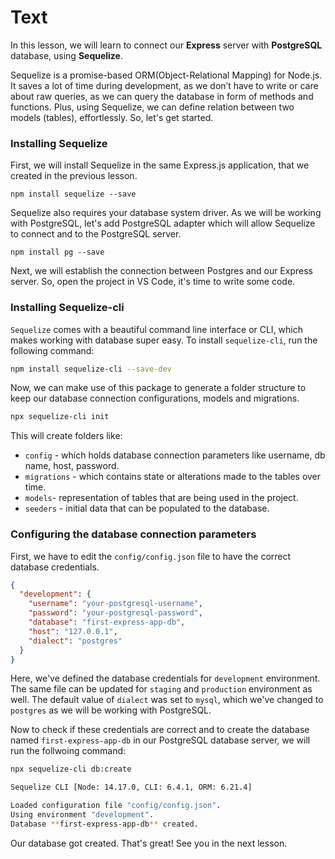 # Text
In this lesson, we will learn to connect our **Express** server with **PostgreSQL** database, using **Sequelize**.

Sequelize is a promise-based ORM(Object-Relational Mapping) for Node.js. It saves a lot of time during development, as we don’t have to write or care about raw queries, as we can query the database in form of methods and functions. Plus, using Sequelize, we can define relation between two models (tables), effortlessly. 
So, let's get started.

### Installing Sequelize
First, we will install Sequelize in the same Express.js application, that we created in the previous lesson.
````
npm install sequelize --save
````

Sequelize also requires your database system driver. As we will be working with PostgreSQL, let's add PostgreSQL adapter which will allow Sequelize to connect and to the PostgreSQL server.
````
npm install pg --save
````
Next, we will establish the connection between Postgres and our Express server. So, open the project in VS Code, it's time to write some code.

### Installing Sequelize-cli
`Sequelize` comes with a beautiful command line interface or CLI, which makes working with database super easy. To install `sequelize-cli`, run the following command:
```sh
npm install sequelize-cli --save-dev
```

Now, we can make use of this package to generate a folder structure to keep our database connection configurations, models and migrations.

```sh
npx sequelize-cli init
```

This will create folders like:

- `config` - which holds database connection parameters like username, db name, host, password.
- `migrations` - which contains state or alterations made to the tables over time.
- `models`- representation of tables that are being used in the project.
- `seeders` - initial data that can be populated to the database.

### Configuring the database connection parameters
First, we have to edit the `config/config.json` file to have the correct database credentials.
```json
{
  "development": {
    "username": "your-postgresql-username",
    "password": "your-postgresql-password",
    "database": "first-express-app-db",
    "host": "127.0.0.1",
    "dialect": "postgres"
  }
}
```
Here, we've defined the database credentials for `development` environment. The same file can be updated for `staging` and `production` environment as well. The default  value of `dialect` was set to `mysql`, which we've changed to `postgres` as we will be working with PostgreSQL.

Now to check if these credentials are correct and to create the database named `first-express-app-db` in our PostgreSQL database server, we will run the follwoing command:
```sh
npx sequelize-cli db:create

Sequelize CLI [Node: 14.17.0, CLI: 6.4.1, ORM: 6.21.4]

Loaded configuration file "config/config.json".
Using environment "development".
Database **first-express-app-db** created.
```

Our database got created. That's great!
See you in the next lesson.

